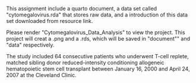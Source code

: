 This assignment include a quarto document, a data set called "cytomegalovirus.rda" that stores raw data, and a introduction of this data set downloaded from resource link.

Please render "Cytomegalovirus_Data_Analysis" to view the project. This project will creat a .png and a .rds, which will be saved in "document"" and "data" respectively.

The study included 64 consecutive patients who underwent T-cell replete, matched sibling donor reduced-intensity conditioning allogeneic hematopoietic stem cell transplant between January 16, 2000 and April 24, 2007 at the Cleveland Clinic.  
